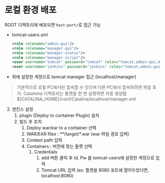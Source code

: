 # 로컬 환경 배포
ROOT 디렉토리에 배포되면 `host:port/`로 접근 가능
- tomcat-users.xml 
  
    ```xml
    <role rolename="admin-gui"/>
    <role rolename="manager-gui"/>
    <role rolename="manager-status"/>
    <role rolename="manager-script"/>
    <user username="tomcat" password="tomcat" roles="tomcat,admin-gui,manager-gui,manager-status,manager-script"/>
    <user username="jenkins" password="jenkins" roles="tomcat,admin-gui,manager-gui,manager-status,manager-script"/>
    ```
- 위에 설정한 계정으로 tomcat manager 접근 (localhost/manager)

> 기본적으로 로컬 PC에서만 접속할 수 잇으며 다른 PC에서 접속하려면 파일 추가.
> Catalnina 디렉토리는 톰캣을 한 번 실행하면 자동 생성됨
> ${CATALINA_HOME}/conf/Catalina/localhost/manager.xml
   
2. 젠킨스 설정
    1. plugin (Deploy to container Plugin) 설치
    2. 빌드 후 조치
        1. Deploy war/ear to a container 선택
        2. WAR/EAR files : **/target/*.war (war 파일 경로 입력)
        3. Context path 입력
        4. Containers : 버전에 맞는 톰켓 선택
            1. Credentials 
                1. add 버튼 클릭 후 Id, Pw 를 tomcat-users에 설정한 계정으로 입력  
                2. Tomcat URL 입력 (ex: 톰켓을 8080 포트에 열어두었다면, localhost:8080)

